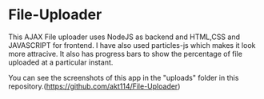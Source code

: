 # File-Uploader
This  AJAX File uploader uses NodeJS as backend and HTML,CSS and JAVASCRIPT for frontend.
I have also used particles-js which makes it look more attracive.
It also has progress bars to show the percentage of file uploaded at a particular instant.

You can see the screenshots of this app in the "uploads" folder in this repository.(https://github.com/akt114/File-Uploader)
